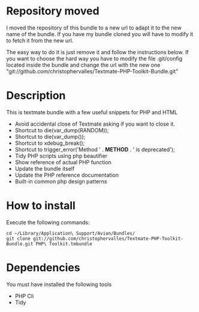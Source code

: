 Repository moved
================

I moved the repository of this bundle to a new url to adapt it to the new name of the bundle.
If you have my bundle cloned you will have to modify it to fetch it from the new url.

The easy way to do it is just remove it and follow the instructions below.
If you want to choose the hard way you have to modify the file .git/config located inside the bundle
and change the url with the new one "git://github.com/christophervalles/Textmate-PHP-Toolkit-Bundle.git"

Description
===============

This is textmate bundle with a few useful snippets for PHP and HTML

* Avoid accidental close of Textmate asking if you want to close it.
* Shortcut to die(var_dump(RANDOM));
* Shortcut to die(var_dump());
* Shortcut to xdebug_break();
* Shortcut to trigger_error('Method ' . __METHOD__ . ' is deprecated');
* Tidy PHP scripts using php beautifier
* Show reference of actual PHP function
* Update the bundle itself
* Update the PHP reference documentation
* Built-in common php design patterns

How to install
==============

Execute the following commands:

    cd ~/Library/Application\ Support/Avian/Bundles/
    git clone git://github.com/christophervalles/Textmate-PHP-Toolkit-Bundle.git PHP\ Toolkit.tmbundle

Dependencies
============

You must have installed the following tools

* PHP Cli
* Tidy
